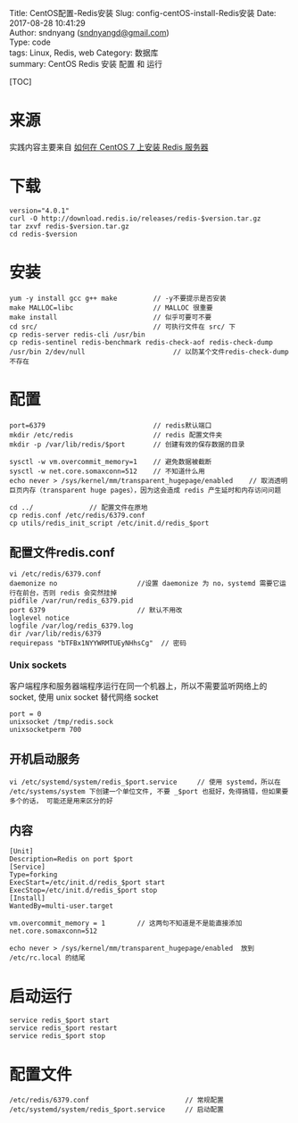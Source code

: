 Title: CentOS配置-Redis安装
Slug: config-centOS-install-Redis安装 
Date: 2017-08-28 10:41:29  
Author: sndnyang (sndnyangd@gmail.com)  
Type: code  
tags: Linux, Redis, web
Category: 数据库  
summary:  CentOS Redis 安装 配置 和 运行  
  
[TOC]

# 来源

实践内容主要来自 [如何在 CentOS 7 上安装 Redis 服务器](https://linux.cn/article-6719-1.html)

# 下载

    version="4.0.1"
    curl -O http://download.redis.io/releases/redis-$version.tar.gz
    tar zxvf redis-$version.tar.gz
    cd redis-$version

# 安装

    yum -y install gcc g++ make         // -y不要提示是否安装
    make MALLOC=libc                    // MALLOC 很重要
    make install                        // 似乎可要可不要
    cd src/                             // 可执行文件在 src/ 下
    cp redis-server redis-cli /usr/bin
    cp redis-sentinel redis-benchmark redis-check-aof redis-check-dump /usr/bin 2/dev/null                      // 以防某个文件redis-check-dump 不存在

# 配置

    port=6379                           // redis默认端口
    mkdir /etc/redis                    // redis 配置文件夹
    mkdir -p /var/lib/redis/$port       // 创建有效的保存数据的目录

    sysctl -w vm.overcommit_memory=1    // 避免数据被截断
    sysctl -w net.core.somaxconn=512    // 不知道什么用
    echo never > /sys/kernel/mm/transparent_hugepage/enabled    // 取消透明巨页内存（transparent huge pages），因为这会造成 redis 产生延时和内存访问问题

    cd ../              // 配置文件在原地
    cp redis.conf /etc/redis/6379.conf
    cp utils/redis_init_script /etc/init.d/redis_$port

## 配置文件redis.conf

    vi /etc/redis/6379.conf
    daemonize no                    //设置 daemonize 为 no，systemd 需要它运行在前台，否则 redis 会突然挂掉
    pidfile /var/run/redis_6379.pid
    port 6379                       // 默认不用改
    loglevel notice
    logfile /var/log/redis_6379.log
    dir /var/lib/redis/6379
    requirepass "bTFBx1NYYWRMTUEyNHhsCg"  // 密码

### Unix sockets

客户端程序和服务器端程序运行在同一个机器上，所以不需要监听网络上的 socket, 使用 unix socket 替代网络 socket

    port = 0
    unixsocket /tmp/redis.sock
    unixsocketperm 700

## 开机启动服务

    vi /etc/systemd/system/redis_$port.service     // 使用 systemd，所以在 /etc/systems/system 下创建一个单位文件, 不要 _$port 也挺好，免得搞错，但如果要多个的话， 可能还是用来区分的好

## 内容

    [Unit]
    Description=Redis on port $port
    [Service]
    Type=forking
    ExecStart=/etc/init.d/redis_$port start
    ExecStop=/etc/init.d/redis_$port stop
    [Install]
    WantedBy=multi-user.target

    vm.overcommit_memory = 1        // 这两句不知道是不是能直接添加
    net.core.somaxconn=512

    echo never > /sys/kernel/mm/transparent_hugepage/enabled  放到 /etc/rc.local 的结尾

# 启动运行

    service redis_$port start
    service redis_$port restart
    service redis_$port stop

# 配置文件

    /etc/redis/6379.conf                        // 常规配置
    /etc/systemd/system/redis_$port.service     // 启动配置